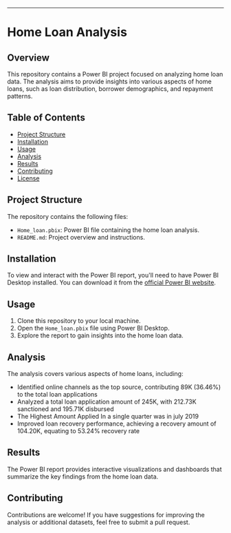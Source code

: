 
---

# Home Loan Analysis

## Overview
This repository contains a Power BI project focused on analyzing home loan data. The analysis aims to provide insights into various aspects of home loans, such as loan distribution, borrower demographics, and repayment patterns.

## Table of Contents
- [Project Structure](#project-structure)
- [Installation](#installation)
- [Usage](#usage)
- [Analysis](#analysis)
- [Results](#results)
- [Contributing](#contributing)
- [License](#license)

## Project Structure
The repository contains the following files:
- `Home_loan.pbix`: Power BI file containing the home loan analysis.
- `README.md`: Project overview and instructions.

## Installation
To view and interact with the Power BI report, you'll need to have Power BI Desktop installed. You can download it from the [official Power BI website](https://powerbi.microsoft.com/desktop/).

## Usage
1. Clone this repository to your local machine.
2. Open the `Home_loan.pbix` file using Power BI Desktop.
3. Explore the report to gain insights into the home loan data.

## Analysis
The analysis covers various aspects of home loans, including:

- Identified online channels as the top source, contributing 89K (36.46\%) to the total loan applications
- Analyzed a total loan application amount of 245K, with 212.73K sanctioned and 195.71K disbursed
- The Highest Amount Applied In a single quarter was in july 2019
- Improved loan recovery performance, achieving a recovery amount of 104.20K, equating to 53.24% recovery rate

## Results
The Power BI report provides interactive visualizations and dashboards that summarize the key findings from the home loan data.

## Contributing
Contributions are welcome! If you have suggestions for improving the analysis or additional datasets, feel free to submit a pull request.

